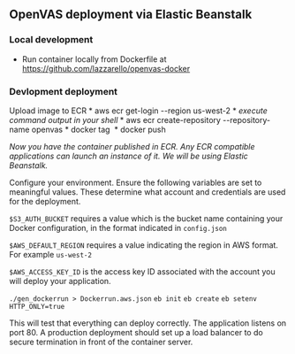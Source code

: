 ## OpenVAS deployment via Elastic Beanstalk

### Local development

* Run container locally from Dockerfile at https://github.com/lazzarello/openvas-docker

### Devlopment deployment

Upload image to ECR
    * aws ecr get-login --region us-west-2
    * _execute command output in your shell_
    * aws ecr create-repository --repository-name openvas
    * docker tag <image id> <repository uri>
    * docker push <repository uri>

_Now you have the container published in ECR. Any ECR compatible
applications can launch an instance of it. We will be using Elastic
Beanstalk._

Configure your environment. Ensure the following variables are set to
meaningful values. These determine what account and credentials are used
for the deployment.

`$S3_AUTH_BUCKET` requires a value which is the bucket name containing
your Docker configuration, in the format indicated in `config.json`

`$AWS_DEFAULT_REGION` requires a value indicating the region in AWS
format. For example `us-west-2`

`$AWS_ACCESS_KEY_ID` is the access key ID associated with the account
you will deploy your application. 

`./gen_dockerrun > Dockerrun.aws.json`
`eb init`
`eb create`
`eb setenv HTTP_ONLY=true`

This will test that everything can deploy correctly. The application
listens on port 80. A production deployment should set up a load
balancer to do secure termination in front of the container server.
